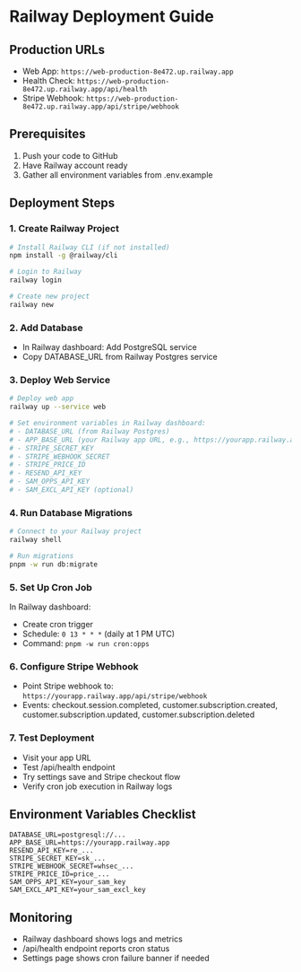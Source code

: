 # Railway Deployment Guide

## Production URLs
- Web App: `https://web-production-8e472.up.railway.app`
- Health Check: `https://web-production-8e472.up.railway.app/api/health`
- Stripe Webhook: `https://web-production-8e472.up.railway.app/api/stripe/webhook`

## Prerequisites
1. Push your code to GitHub
2. Have Railway account ready
3. Gather all environment variables from .env.example

## Deployment Steps

### 1. Create Railway Project
```bash
# Install Railway CLI (if not installed)
npm install -g @railway/cli

# Login to Railway
railway login

# Create new project
railway new
```

### 2. Add Database
- In Railway dashboard: Add PostgreSQL service
- Copy DATABASE_URL from Railway Postgres service

### 3. Deploy Web Service
```bash
# Deploy web app
railway up --service web

# Set environment variables in Railway dashboard:
# - DATABASE_URL (from Railway Postgres)
# - APP_BASE_URL (your Railway app URL, e.g., https://yourapp.railway.app)
# - STRIPE_SECRET_KEY
# - STRIPE_WEBHOOK_SECRET
# - STRIPE_PRICE_ID
# - RESEND_API_KEY
# - SAM_OPPS_API_KEY
# - SAM_EXCL_API_KEY (optional)
```

### 4. Run Database Migrations
```bash
# Connect to your Railway project
railway shell

# Run migrations
pnpm -w run db:migrate
```

### 5. Set Up Cron Job
In Railway dashboard:
- Create cron trigger
- Schedule: `0 13 * * *` (daily at 1 PM UTC)
- Command: `pnpm -w run cron:opps`

### 6. Configure Stripe Webhook
- Point Stripe webhook to: `https://yourapp.railway.app/api/stripe/webhook`
- Events: checkout.session.completed, customer.subscription.created, customer.subscription.updated, customer.subscription.deleted

### 7. Test Deployment
- Visit your app URL
- Test /api/health endpoint
- Try settings save and Stripe checkout flow
- Verify cron job execution in Railway logs

## Environment Variables Checklist
```
DATABASE_URL=postgresql://...
APP_BASE_URL=https://yourapp.railway.app
RESEND_API_KEY=re_...
STRIPE_SECRET_KEY=sk_...
STRIPE_WEBHOOK_SECRET=whsec_...
STRIPE_PRICE_ID=price_...
SAM_OPPS_API_KEY=your_sam_key
SAM_EXCL_API_KEY=your_sam_excl_key
```

## Monitoring
- Railway dashboard shows logs and metrics
- /api/health endpoint reports cron status
- Settings page shows cron failure banner if needed
